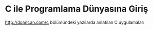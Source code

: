 C ile Programlama Dünyasına Giriş
=

http://doancan.com/c bölümündeki yazılarda anlatılan C uygulamaları.
